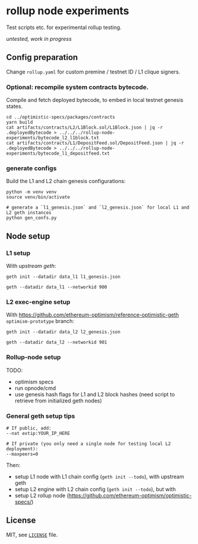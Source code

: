 # rollup node experiments

Test scripts etc. for experimental rollup testing.

*untested, work in progress*

## Config preparation

Change `rollup.yaml` for custom premine / testnet ID / L1 clique signers.

### Optional: recompile system contracts bytecode.

Compile and fetch deployed bytecode, to embed in local testnet genesis states.
```shell
cd ../optimistic-specs/packages/contracts
yarn build
cat artifacts/contracts/L2/L1Block.sol/L1Block.json | jq -r .deployedBytecode > ../../../rollup-node-experiments/bytecode_l2_l1block.txt
cat artifacts/contracts/L1/DepositFeed.sol/DepositFeed.json | jq -r .deployedBytecode > ../../../rollup-node-experiments/bytecode_l1_depositfeed.txt
```

### generate configs

Build the L1 and L2 chain genesis configurations:
```shell
python -m venv venv
source venv/bin/activate

# generate a `l1_genesis.json` and `l2_genesis.json` for local L1 and L2 geth instances
python gen_confs.py
```

## Node setup

### L1 setup

With *upstream geth*:
```
geth init --datadir data_l1 l1_genesis.json

geth --datadir data_l1 --networkid 900
```

### L2 exec-engine setup

With https://github.com/ethereum-optimism/reference-optimistic-geth `optimism-prototype` branch:

```
geth init --datadir data_l2 l2_genesis.json

geth --datadir data_l2 --networkid 901
```

### Rollup-node setup

TODO:
- optimism specs
- run opnode/cmd
- use genesis hash flags for L1 and L2 block hashes (need script to retrieve from initialized geth nodes)

### General geth setup tips

```
# If public, add:
--nat extip:YOUR_IP_HERE

# If private (you only need a single node for testing local L2 deployment):
--maxpeers=0
```

Then:
- setup L1 node with L1 chain config (`geth init --todo`), with upstream geth
- setup L2 engine with L2 chain config (`geth init --todo`), but with 
- setup L2 rollup node (https://github.com/ethereum-optimism/optimistic-specs/)

## License

MIT, see [`LICENSE`](./LICENSE) file.

